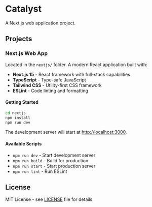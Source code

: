 # Catalyst

A Next.js web application project.

## Projects

### Next.js Web App

Located in the `nextjs/` folder. A modern React application built with:

- **Next.js 15** - React framework with full-stack capabilities
- **TypeScript** - Type-safe JavaScript
- **Tailwind CSS** - Utility-first CSS framework
- **ESLint** - Code linting and formatting

#### Getting Started

```bash
cd nextjs
npm install
npm run dev
```

The development server will start at [http://localhost:3000](http://localhost:3000).

#### Available Scripts

- `npm run dev` - Start development server
- `npm run build` - Build for production
- `npm run start` - Start production server
- `npm run lint` - Run ESLint

## License

MIT License - see [LICENSE](LICENSE) file for details.